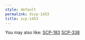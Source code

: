 ```yaml
---
style: default
permalink: Xscp-1453
title: scp-1453
---
```

You may also like:
[SCP-183](http://scp-wiki.net/scp-183)
[SCP-338](http://scp-wiki.net/scp-338)
